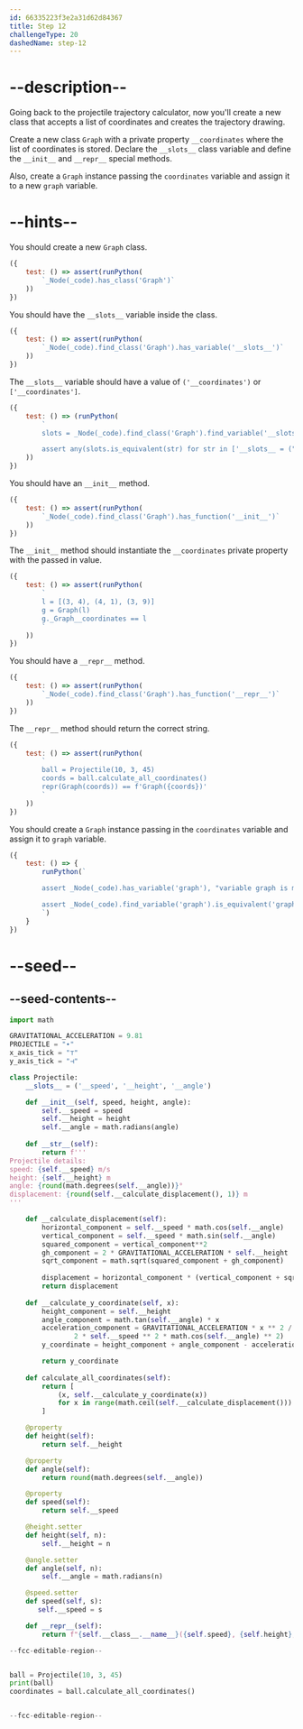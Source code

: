 ```yaml
---
id: 66335223f3e2a31d62d84367
title: Step 12
challengeType: 20
dashedName: step-12
---
```


# --description--

Going back to the projectile trajectory calculator, now you'll create a new class that accepts a list of coordinates and creates the trajectory drawing.

Create a new class `Graph` with a private property `__coordinates` where the list of coordinates is stored. Declare the `__slots__` class variable and define the  `__init__` and `__repr__` special methods.

Also, create a `Graph` instance passing the `coordinates` variable and assign it to a new `graph` variable.

# --hints--

You should create a new `Graph` class.

```js
({
    test: () => assert(runPython(
        `_Node(_code).has_class('Graph')`
    ))
})
```

You should have the `__slots__` variable inside the class.

```js
({
    test: () => assert(runPython(
        `_Node(_code).find_class('Graph').has_variable('__slots__')`
    ))
})
```

The `__slots__` variable should have a value of `('__coordinates')` or `['__coordinates']`.

```js
({
    test: () => (runPython(
        `
        slots = _Node(_code).find_class('Graph').find_variable('__slots__')

        assert any(slots.is_equivalent(str) for str in ['__slots__ = ("__coordinates")', '__slots__ = ["__coordinates"]'])`
    ))
})
```

You should have an `__init__` method.

```js
({
    test: () => assert(runPython(
        `_Node(_code).find_class('Graph').has_function('__init__')`
    ))
})
```

The `__init__` method should instantiate the `__coordinates` private property with the passed in value.

```js
({
    test: () => assert(runPython(
        `
        l = [(3, 4), (4, 1), (3, 9)]
        g = Graph(l)
        g._Graph__coordinates == l
        `
    ))
})
```

You should have a `__repr__` method.

```js
({
    test: () => assert(runPython(
        `_Node(_code).find_class('Graph').has_function('__repr__')`
    ))
})
```

The `__repr__` method should return the correct string.

```js
({
    test: () => assert(runPython(
        `
        ball = Projectile(10, 3, 45)
        coords = ball.calculate_all_coordinates()
        repr(Graph(coords)) == f'Graph({coords})'
        `
    ))
})
```

You should create a `Graph` instance passing in the `coordinates` variable and assign it to `graph` variable.

```js
({
    test: () => {
        runPython(`

        assert _Node(_code).has_variable('graph'), "variable graph is missing"

        assert _Node(_code).find_variable('graph').is_equivalent('graph = Graph(coordinates)'), "assignment to graph is wrong"
        `)
    }
})
```

# --seed--

## --seed-contents--

```py
import math

GRAVITATIONAL_ACCELERATION = 9.81
PROJECTILE = "∙"
x_axis_tick = "⊤"
y_axis_tick = "⊣"

class Projectile:
    __slots__ = ('__speed', '__height', '__angle')

    def __init__(self, speed, height, angle):
        self.__speed = speed
        self.__height = height
        self.__angle = math.radians(angle)
        
    def __str__(self):
        return f'''
Projectile details:
speed: {self.__speed} m/s
height: {self.__height} m
angle: {round(math.degrees(self.__angle))}°
displacement: {round(self.__calculate_displacement(), 1)} m
'''

    def __calculate_displacement(self):
        horizontal_component = self.__speed * math.cos(self.__angle)
        vertical_component = self.__speed * math.sin(self.__angle)
        squared_component = vertical_component**2
        gh_component = 2 * GRAVITATIONAL_ACCELERATION * self.__height
        sqrt_component = math.sqrt(squared_component + gh_component)
        
        displacement = horizontal_component * (vertical_component + sqrt_component) / GRAVITATIONAL_ACCELERATION
        return displacement
        
    def __calculate_y_coordinate(self, x):
        height_component = self.__height
        angle_component = math.tan(self.__angle) * x
        acceleration_component = GRAVITATIONAL_ACCELERATION * x ** 2 / (
                2 * self.__speed ** 2 * math.cos(self.__angle) ** 2)
        y_coordinate = height_component + angle_component - acceleration_component

        return y_coordinate
    
    def calculate_all_coordinates(self):
        return [
            (x, self.__calculate_y_coordinate(x))
            for x in range(math.ceil(self.__calculate_displacement()))
        ]

    @property
    def height(self):
        return self.__height

    @property
    def angle(self):
        return round(math.degrees(self.__angle))

    @property
    def speed(self):
        return self.__speed

    @height.setter
    def height(self, n):
        self.__height = n

    @angle.setter
    def angle(self, n):
        self.__angle = math.radians(n)

    @speed.setter
    def speed(self, s):
       self.__speed = s

    def __repr__(self):
        return f"{self.__class__.__name__}({self.speed}, {self.height}, {self.angle})"

--fcc-editable-region--


ball = Projectile(10, 3, 45)
print(ball)
coordinates = ball.calculate_all_coordinates()


--fcc-editable-region-- 
```
